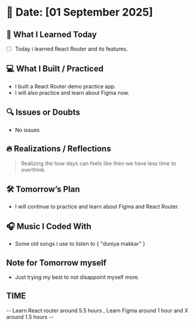 # 📅 Date: [01 September 2025]

## 🧠 What I Learned Today

- [ ] Today i learned React Router and its features.

## 💻 What I Built / Practiced

- I built a React Router demo practice app.
- I will also practice and learn about Figma now.

## 🔍 Issues or Doubts

- No issues

## 🔥 Realizations / Reflections

> Realizing the how days can feels like then we have less time to overthink.

## 🛠 Tomorrow’s Plan

- I will continue to practice and learn about Figma and React Router.

## 🎧 Music I Coded With

- Some old songs i use to listen to {
  "duniya makkar"
  }

## Note for Tomorrow myself

- Just trying my best to not disappoint myself more.

## TIME

-- Learn React router around 5.5 hours , Learn Figma around 1 hour and X around 1.5 hours --
